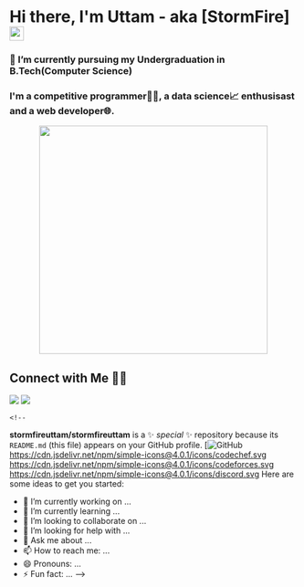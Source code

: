 # Hi there, I'm Uttam - aka [StormFire] <img src="https://media.giphy.com/media/hvRJCLFzcasrR4ia7z/giphy.gif" width="25px">

### 🔭 I’m currently pursuing my Undergraduation in B.Tech(Computer Science)
### I'm a competitive programmer👨‍💻, a data science📈 enthusisast and a web developer🌐.

<p align="center">
    <img src="https://media.giphy.com/media/WOb8EeFziTQNE02WXs/giphy.gif"  width="400px"/>
</p>

## Connect with Me 🤝🏻
<a href="https://www.linkedin.com/in/uttam-mittal-33a997199/"><img
            src="https://img.shields.io/badge/linkedin-%230077B5.svg?&style=for-the-badge&logo=linkedin&logoColor=white" /></a>
<a href="https://github.com/stormfireuttam"><img src="https://cdn.jsdelivr.net/npm/simple-icons@4.0.1/icons/github.svg" /></a>

 
    <!--
**stormfireuttam/stormfireuttam** is a ✨ _special_ ✨ repository because its `README.md` (this file) appears on your GitHub profile.
[![GitHub](https://github.com/stormfireuttam)
   https://cdn.jsdelivr.net/npm/simple-icons@4.0.1/icons/codechef.svg
    https://cdn.jsdelivr.net/npm/simple-icons@4.0.1/icons/codeforces.svg
    https://cdn.jsdelivr.net/npm/simple-icons@4.0.1/icons/discord.svg
Here are some ideas to get you started:

- 🔭 I’m currently working on ...
- 🌱 I’m currently learning ...
- 👯 I’m looking to collaborate on ...
- 🤔 I’m looking for help with ...
- 💬 Ask me about ...
- 📫 How to reach me: ...
- 😄 Pronouns: ...
- ⚡ Fun fact: ...
-->

